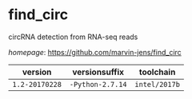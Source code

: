 # find_circ

circRNA detection from RNA-seq reads

*homepage*: <https://github.com/marvin-jens/find_circ>

version | versionsuffix | toolchain
--------|---------------|----------
``1.2-20170228`` | ``-Python-2.7.14`` | ``intel/2017b``
